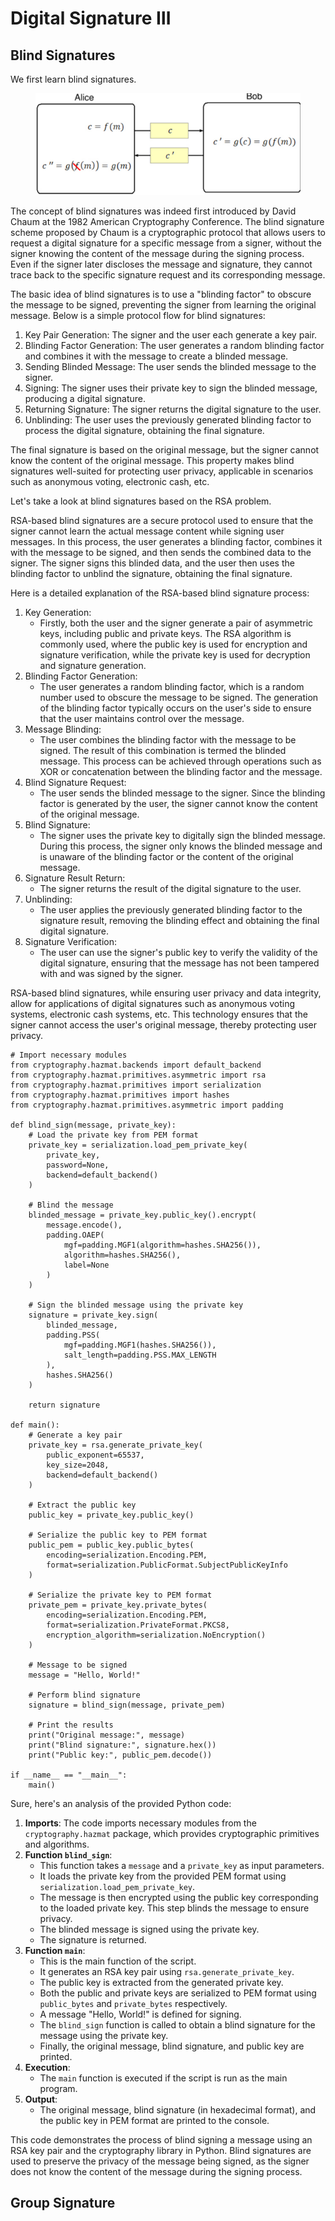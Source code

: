 # Digital Signature Ⅲ

## Blind Signatures

We first learn blind signatures.

<figure><img src=".gitbook/assets/image (80).png" alt=""><figcaption></figcaption></figure>

The concept of blind signatures was indeed first introduced by David Chaum at the 1982 American Cryptography Conference. The blind signature scheme proposed by Chaum is a cryptographic protocol that allows users to request a digital signature for a specific message from a signer, without the signer knowing the content of the message during the signing process. Even if the signer later discloses the message and signature, they cannot trace back to the specific signature request and its corresponding message.

The basic idea of blind signatures is to use a "blinding factor" to obscure the message to be signed, preventing the signer from learning the original message. Below is a simple protocol flow for blind signatures:

1. Key Pair Generation: The signer and the user each generate a key pair.
2. Blinding Factor Generation: The user generates a random blinding factor and combines it with the message to create a blinded message.
3. Sending Blinded Message: The user sends the blinded message to the signer.
4. Signing: The signer uses their private key to sign the blinded message, producing a digital signature.
5. Returning Signature: The signer returns the digital signature to the user.
6. Unblinding: The user uses the previously generated blinding factor to process the digital signature, obtaining the final signature.

The final signature is based on the original message, but the signer cannot know the content of the original message. This property makes blind signatures well-suited for protecting user privacy, applicable in scenarios such as anonymous voting, electronic cash, etc.

Let's take a look at blind signatures based on the RSA problem.

RSA-based blind signatures are a secure protocol used to ensure that the signer cannot learn the actual message content while signing user messages. In this process, the user generates a blinding factor, combines it with the message to be signed, and then sends the combined data to the signer. The signer signs this blinded data, and the user then uses the blinding factor to unblind the signature, obtaining the final signature.

Here is a detailed explanation of the RSA-based blind signature process:

1. Key Generation:
   * Firstly, both the user and the signer generate a pair of asymmetric keys, including public and private keys. The RSA algorithm is commonly used, where the public key is used for encryption and signature verification, while the private key is used for decryption and signature generation.
2. Blinding Factor Generation:
   * The user generates a random blinding factor, which is a random number used to obscure the message to be signed. The generation of the blinding factor typically occurs on the user's side to ensure that the user maintains control over the message.
3. Message Blinding:
   * The user combines the blinding factor with the message to be signed. The result of this combination is termed the blinded message. This process can be achieved through operations such as XOR or concatenation between the blinding factor and the message.
4. Blind Signature Request:
   * The user sends the blinded message to the signer. Since the blinding factor is generated by the user, the signer cannot know the content of the original message.
5. Blind Signature:
   * The signer uses the private key to digitally sign the blinded message. During this process, the signer only knows the blinded message and is unaware of the blinding factor or the content of the original message.
6. Signature Result Return:
   * The signer returns the result of the digital signature to the user.
7. Unblinding:
   * The user applies the previously generated blinding factor to the signature result, removing the blinding effect and obtaining the final digital signature.
8. Signature Verification:
   * The user can use the signer's public key to verify the validity of the digital signature, ensuring that the message has not been tampered with and was signed by the signer.

RSA-based blind signatures, while ensuring user privacy and data integrity, allow for applications of digital signatures such as anonymous voting systems, electronic cash systems, etc. This technology ensures that the signer cannot access the user's original message, thereby protecting user privacy.

```
# Import necessary modules
from cryptography.hazmat.backends import default_backend
from cryptography.hazmat.primitives.asymmetric import rsa
from cryptography.hazmat.primitives import serialization
from cryptography.hazmat.primitives import hashes
from cryptography.hazmat.primitives.asymmetric import padding

def blind_sign(message, private_key):
    # Load the private key from PEM format
    private_key = serialization.load_pem_private_key(
        private_key,
        password=None,
        backend=default_backend()
    )

    # Blind the message
    blinded_message = private_key.public_key().encrypt(
        message.encode(),
        padding.OAEP(
            mgf=padding.MGF1(algorithm=hashes.SHA256()),
            algorithm=hashes.SHA256(),
            label=None
        )
    )

    # Sign the blinded message using the private key
    signature = private_key.sign(
        blinded_message,
        padding.PSS(
            mgf=padding.MGF1(hashes.SHA256()),
            salt_length=padding.PSS.MAX_LENGTH
        ),
        hashes.SHA256()
    )

    return signature

def main():
    # Generate a key pair
    private_key = rsa.generate_private_key(
        public_exponent=65537,
        key_size=2048,
        backend=default_backend()
    )

    # Extract the public key
    public_key = private_key.public_key()

    # Serialize the public key to PEM format
    public_pem = public_key.public_bytes(
        encoding=serialization.Encoding.PEM,
        format=serialization.PublicFormat.SubjectPublicKeyInfo
    )

    # Serialize the private key to PEM format
    private_pem = private_key.private_bytes(
        encoding=serialization.Encoding.PEM,
        format=serialization.PrivateFormat.PKCS8,
        encryption_algorithm=serialization.NoEncryption()
    )

    # Message to be signed
    message = "Hello, World!"

    # Perform blind signature
    signature = blind_sign(message, private_pem)

    # Print the results
    print("Original message:", message)
    print("Blind signature:", signature.hex())
    print("Public key:", public_pem.decode())

if __name__ == "__main__":
    main()

```

Sure, here's an analysis of the provided Python code:

1. **Imports**: The code imports necessary modules from the `cryptography.hazmat` package, which provides cryptographic primitives and algorithms.
2. **Function `blind_sign`**:
   * This function takes a `message` and a `private_key` as input parameters.
   * It loads the private key from the provided PEM format using `serialization.load_pem_private_key`.
   * The message is then encrypted using the public key corresponding to the loaded private key. This step blinds the message to ensure privacy.
   * The blinded message is signed using the private key.
   * The signature is returned.
3. **Function `main`**:
   * This is the main function of the script.
   * It generates an RSA key pair using `rsa.generate_private_key`.
   * The public key is extracted from the generated private key.
   * Both the public and private keys are serialized to PEM format using `public_bytes` and `private_bytes` respectively.
   * A message "Hello, World!" is defined for signing.
   * The `blind_sign` function is called to obtain a blind signature for the message using the private key.
   * Finally, the original message, blind signature, and public key are printed.
4. **Execution**:
   * The `main` function is executed if the script is run as the main program.
5. **Output**:
   * The original message, blind signature (in hexadecimal format), and the public key in PEM format are printed to the console.

This code demonstrates the process of blind signing a message using an RSA key pair and the cryptography library in Python. Blind signatures are used to preserve the privacy of the message being signed, as the signer does not know the content of the message during the signing process.

## Group Signature


